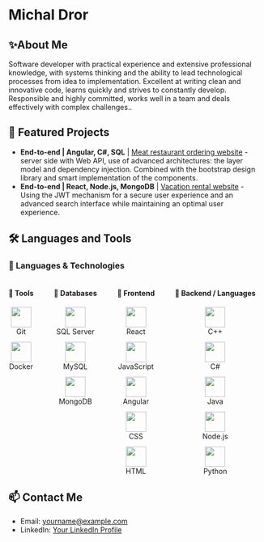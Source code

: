 # Michal Dror
## ✨About Me

Software developer with practical experience and extensive professional knowledge, with systems thinking and the ability to lead technological processes from idea to implementation. Excellent at writing clean and innovative code, learns quickly and strives to constantly develop. Responsible and highly committed, works well in a team and deals effectively with complex challenges..

 ## 📁 Featured Projects

- **End-to-end | Angular, C#, SQL** | [Meat restaurant ordering website](https://github.com/YourUsername/YourRepository) - server side with Web API, use of advanced architectures: the layer model and dependency injection. Combined with the bootstrap design library and smart implementation of the components.
- **End-to-end | React, Node.js, MongoDB** | [Vacation rental website](https://github.com/YourUsername/YourRepository) - Using the JWT mechanism for a secure user experience and an advanced search interface while maintaining an optimal user experience.

 ## 🛠️ Languages and Tools

### 🧠 Languages & Technologies
<div style="display: flex; gap: 40px; justify-content: flex-start; direction: ltr;">

  <div style="text-align: center;">
    <h4>🧩 Tools</h4>
    <div style="margin-bottom: 12px;">
      <img src="https://cdn.jsdelivr.net/gh/devicons/devicon/icons/git/git-original.svg" width="40" /><br>
      Git
    </div>
    <div>
      <img src="https://cdn.jsdelivr.net/gh/devicons/devicon/icons/docker/docker-original.svg" width="40" /><br>
      Docker
    </div>
  </div>

  <div style="text-align: center;">
    <h4>💾 Databases</h4>
    <div style="margin-bottom: 12px;">
      <img src="https://cdn.jsdelivr.net/gh/devicons/devicon/icons/microsoftsqlserver/microsoftsqlserver-plain.svg" width="40" /><br>
      SQL Server
    </div>
    <div style="margin-bottom: 12px;">
      <img src="https://cdn.jsdelivr.net/gh/devicons/devicon/icons/mysql/mysql-original.svg" width="40" /><br>
      MySQL
    </div>
    <div>
      <img src="https://cdn.jsdelivr.net/gh/devicons/devicon/icons/mongodb/mongodb-original.svg" width="40" /><br>
      MongoDB
    </div>
  </div>

  <div style="text-align: center;">
    <h4>🎨 Frontend</h4>
    <div style="margin-bottom: 12px;">
      <img src="https://cdn.jsdelivr.net/gh/devicons/devicon/icons/react/react-original.svg" width="40" /><br>
      React
    </div>
    <div style="margin-bottom: 12px;">
      <img src="https://cdn.jsdelivr.net/gh/devicons/devicon/icons/javascript/javascript-original.svg" width="40" /><br>
      JavaScript
    </div>
    <div style="margin-bottom: 12px;">
      <img src="https://cdn.jsdelivr.net/gh/devicons/devicon/icons/angularjs/angularjs-original.svg" width="40" /><br>
      Angular
    </div>
    <div style="margin-bottom: 12px;">
      <img src="https://cdn.jsdelivr.net/gh/devicons/devicon/icons/css3/css3-original.svg" width="40" /><br>
      CSS
    </div>
    <div>
      <img src="https://cdn.jsdelivr.net/gh/devicons/devicon/icons/html5/html5-original.svg" width="40" /><br>
      HTML
    </div>
  </div>

  <div style="text-align: center;">
    <h4>🔧 Backend / Languages</h4>
    <div style="margin-bottom: 12px;">
      <img src="https://cdn.jsdelivr.net/gh/devicons/devicon/icons/cplusplus/cplusplus-original.svg" width="40" /><br>
      C++
    </div>
    <div style="margin-bottom: 12px;">
      <img src="https://cdn.jsdelivr.net/gh/devicons/devicon/icons/csharp/csharp-original.svg" width="40" /><br>
      C#
    </div>
    <div style="margin-bottom: 12px;">
      <img src="https://cdn.jsdelivr.net/gh/devicons/devicon/icons/java/java-original.svg" width="40" /><br>
      Java
    </div>
    <div style="margin-bottom: 12px;">
      <img src="https://cdn.jsdelivr.net/gh/devicons/devicon/icons/nodejs/nodejs-original.svg" width="40" /><br>
      Node.js
    </div>
    <div>
      <img src="https://cdn.jsdelivr.net/gh/devicons/devicon/icons/python/python-original.svg" width="40" /><br>
      Python
    </div>
  </div>

</div>


## 📫 Contact Me

- Email: yourname@example.com
- LinkedIn: [Your LinkedIn Profile](https://www.linkedin.com)
